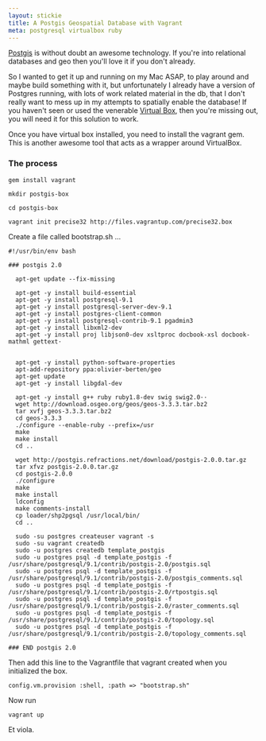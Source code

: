 ```yaml
---
layout: stickie
title: A Postgis Geospatial Database with Vagrant
meta: postgresql virtualbox ruby
---
```

[Postgis](http://postgis.net/) is without doubt an awesome technology. If you're into relational databases and geo then you'll love it if you don't already.

So I wanted to get it up and running on my Mac ASAP, to play around and maybe build something with it, but unfortunately I already have a version of Postgres running, with lots of work related material in the db, that I don't really want to mess up in my attempts to spatially enable the database! If you haven't seen or used the venerable [Virtual Box](https://www.virtualbox.org/), then you're missing out, you will need it for this solution to work.

Once you have virtual box installed, you need to install the vagrant gem. This is another awesome tool that acts as a wrapper around VirtualBox.

### The process

    gem install vagrant

    mkdir postgis-box

    cd postgis-box

    vagrant init precise32 http://files.vagrantup.com/precise32.box

Create a file called bootstrap.sh ...

    #!/usr/bin/env bash

    ### postgis 2.0

      apt-get update --fix-missing

      apt-get -y install build-essential
      apt-get -y install postgresql-9.1
      apt-get -y install postgresql-server-dev-9.1
      apt-get -y install postgres-client-common
      apt-get -y install postgresql-contrib-9.1 pgadmin3
      apt-get -y install libxml2-dev
      apt-get -y install proj libjson0-dev xsltproc docbook-xsl docbook-mathml gettext·


      apt-get -y install python-software-properties
      apt-add-repository ppa:olivier-berten/geo
      apt-get update
      apt-get -y install libgdal-dev

      apt-get -y install g++ ruby ruby1.8-dev swig swig2.0··
      wget http://download.osgeo.org/geos/geos-3.3.3.tar.bz2
      tar xvfj geos-3.3.3.tar.bz2
      cd geos-3.3.3
      ./configure --enable-ruby --prefix=/usr
      make
      make install
      cd ..

      wget http://postgis.refractions.net/download/postgis-2.0.0.tar.gz
      tar xfvz postgis-2.0.0.tar.gz
      cd postgis-2.0.0
      ./configure
      make
      make install
      ldconfig
      make comments-install
      cp loader/shp2pgsql /usr/local/bin/
      cd ..

      sudo -su postgres createuser vagrant -s
      sudo -su vagrant createdb
      sudo -u postgres createdb template_postgis
      sudo -u postgres psql -d template_postgis -f /usr/share/postgresql/9.1/contrib/postgis-2.0/postgis.sql
      sudo -u postgres psql -d template_postgis -f /usr/share/postgresql/9.1/contrib/postgis-2.0/postgis_comments.sql
      sudo -u postgres psql -d template_postgis -f /usr/share/postgresql/9.1/contrib/postgis-2.0/rtpostgis.sql
      sudo -u postgres psql -d template_postgis -f /usr/share/postgresql/9.1/contrib/postgis-2.0/raster_comments.sql
      sudo -u postgres psql -d template_postgis -f /usr/share/postgresql/9.1/contrib/postgis-2.0/topology.sql
      sudo -u postgres psql -d template_postgis -f /usr/share/postgresql/9.1/contrib/postgis-2.0/topology_comments.sql

    ### END postgis 2.0

Then add this line to the Vagrantfile that vagrant created when you initialized the box.

    config.vm.provision :shell, :path => "bootstrap.sh"

Now run
    
    vagrant up

Et viola.

